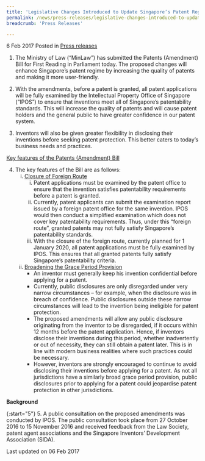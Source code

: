 ```yaml
---
title: 'Legislative Changes Introduced to Update Singapore’s Patent Regime'
permalink: /news/press-releases/legislative-changes-introduced-to-update-singapores-patent-regim/
breadcrumb: 'Press Releases'

---
```



6 Feb 2017 Posted in [Press releases](/news/press-releases)

1. The Ministry of Law (“MinLaw”) has submitted the Patents (Amendment) Bill for First Reading in Parliament today. The proposed changes will enhance Singapore’s patent regime by increasing the quality of patents and making it more user-friendly.


2. With the amendments, before a patent is granted, all patent applications will be fully examined by the Intellectual Property Office of Singapore (“IPOS”) to ensure that inventions meet all of Singapore’s patentability standards. This will increase the quality of patents and will cause patent holders and the general public to have greater confidence in our patent system.


3. Inventors will also be given greater flexibility in disclosing their inventions before seeking patent protection. This better caters to today’s business needs and practices.


<u>Key features of the Patents (Amendment) Bill</u>

<ol start="4">
<li>The key features of the Bill are as follows:
<ol style="list-style-type: lower-roman;">
<li><u>Closure of Foreign Route</u>
<ul style="list-style-type: lower-roman;">
<li>Patent applications must be examined by the patent office to ensure that the invention satisfies patentability requirements before a patent is granted.</li>
<li>Currently, patent applicants can submit the examination report issued by a foreign patent office for the same invention. IPOS would then conduct a simplified examination which does not cover key patentability requirements. Thus, under this &ldquo;foreign route&rdquo;, granted patents may not fully satisfy Singapore&rsquo;s patentability standards.</li>
<li>With the closure of the foreign route, currently planned for 1 January 2020, all patent applications must be fully examined by IPOS. This ensures that all granted patents fully satisfy Singapore&rsquo;s patentability criteria.</li>
</ul>
</li>
<li><u>Broadening the Grace Period Provision</u>
<ul>
<li>An inventor must generally keep his invention confidential before applying for a patent.</li>
<li>Currently, public disclosures are only disregarded under very narrow circumstances &ndash; for example, when the disclosure was in breach of confidence. Public disclosures outside these narrow circumstances will lead to the invention being ineligible for patent protection.</li>
<li>The proposed amendments will allow any public disclosure originating from the inventor to be disregarded, if it occurs within 12 months before the patent application. Hence, if inventors disclose their inventions during this period, whether inadvertently or out of necessity, they can still obtain a patent later. This is in line with modern business realities where such practices could be necessary.</li>
<li>However, inventors are strongly encouraged to continue to avoid disclosing their inventions before applying for a patent. As not all jurisdictions have a similarly broad grace period provision, public disclosures prior to applying for a patent could jeopardise patent protection in other jurisdictions.</li>
</ul>
</li>
</ol>
</li>
</ol>

**Background**

{:start="5"}
5. A public consultation on the proposed amendments was conducted by IPOS. The public consultation took place from 27 October 2016 to 15 November 2016 and received feedback from the Law Society, patent agent associations and the Singapore Inventors’ Development Association (SIDA).




<p class="right-side-updated">Last updated on 06 Feb 2017</p>

